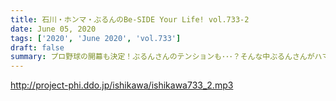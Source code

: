 ```yaml
---
title: 石川・ホンマ・ぶるんのBe-SIDE Your Life! vol.733-2
date: June 05, 2020
tags: ['2020', 'June 2020', 'vol.733']
draft: false
summary: プロ野球の開幕も決定！ぶるんさんのテンションも･･･？そんな中ぶるんさんがハマっているコンテンツとは？
---
```


http://project-phi.ddo.jp/ishikawa/ishikawa733_2.mp3
